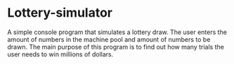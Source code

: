 # Lottery-simulator
A simple console program that simulates a lottery draw.
The user enters the amount of numbers in the machine pool and amount of numbers to be drawn.
The main purpose of this program is to find out how many trials the user needs to win millions of dollars.

